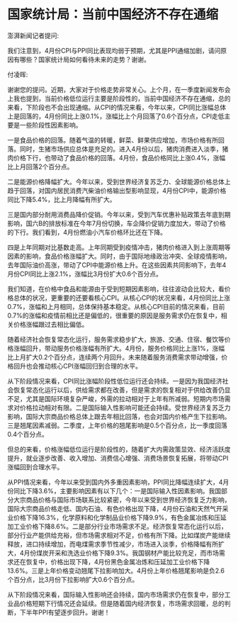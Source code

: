 # 国家统计局：当前中国经济不存在通缩

澎湃新闻记者提问:

我们注意到，4月份CPI与PPI同比表现均弱于预期，尤其是PPI通缩加剧，请问原因有哪些？国家统计局如何看待未来的走势？谢谢。

付凌晖:

谢谢您的提问。近期，大家对于价格走势非常关心。上个月，在一季度新闻发布会上我也提到，当前价格低位运行主要是阶段性的，当前中国经济不存在通缩，总的来看，下阶段也不会出现通缩。从CPI的情况来看，今年以来，CPI同比涨幅总体上是回落的，4月份同比上涨0.1%，涨幅比上个月回落了0.6个百分点，CPI走低主要是一些阶段性因素影响。

一是食品价格的回落。随着气温的转暖，鲜菜、鲜果供应增加，市场价格有所回落。同时，生猪市场供应总体是充足的。进入4月份以后，猪肉消费进入淡季，猪肉价格下行，也带动了食品价格的回落。4月份，食品价格同比上涨0.4%，涨幅比上月回落2个百分点。

二是能源价格降幅扩大。今年以来，受到世界经济复苏乏力、全球能源价格总体上趋于回落，对国内居民消费汽柴油价格输出型影响显现，4月份CPI中，能源价格同比下降5.4%，比上月降幅有所扩大。

三是国内部分耐用消费品降价促销。今年以来，受到汽车优惠补贴政策去年底到期影响，国六B的排放标准在今年7月份切换，车企降价促销力度加大，带动了价格的下行。我们看到，4月份燃油小汽车价格环比还在下降。

四是上年同期对比基数走高。上年同期受到疫情冲击，猪肉价格进入到上涨周期等因素的影响，食品价格涨幅扩大。同时，由于国际地缘政治冲突、全球疫情影响，去年国际油价高涨，带动了CPI中能源价格上升。在这些因素共同影响下，去年4月份CPI同比上涨2.1%，涨幅比3月份扩大0.6个百分点。

我们知道，在价格中食品和能源由于受到短期因素影响，往往波动会比较大，看价格总体的状况，更重要的还要看核心CPI。从核心CPI的状况来看，4月份同比上涨0.7%，涨幅和上月相同，总体保持基本稳定。从核心CPI目前的情况来看，目前0.7%的涨幅和疫情前相比还是偏低的，很重要的原因是服务需求仍在恢复中，相关价格涨幅跟过去相比偏低。

随着经济社会恢复常态化运行，服务需求稳步扩大，旅游、交通、住宿、餐饮等价格涨幅回升，带动服务价格涨幅有所扩大。4月份，服务价格同比上涨1%，涨幅比上月扩大0.2个百分点，连续两个月回升。未来随着服务消费需求带动增强，价格回升也会推动核心CPI涨幅回归到合理的水平。

从下阶段情况来看，CPI同比涨幅阶段性低位运行还会持续。一是因为我国经济社会恢复常态化运行以后，供给需求都在改善，但是需求的恢复相对于供给改善仍显不足，尤其是国际环境复杂严峻，外需的拉动相对于上年有所减弱。短期内市场需求对价格拉动相对有限。二是国际输入性影响可能还会持续。受世界经济复苏乏力影响，国际大宗商品价格总体上跟去年相比回落，也会对国内价格产生下拉影响。三是翘尾因素减弱。二季度，上年价格的翘尾影响是0.5个百分点，比一季度回落0.4个百分点。

但总的来看，价格涨幅低位运行是阶段性的，随着扩大内需政策显效、经济活跃度提升，就业逐步改善、收入增加、消费信心增强、消费场景恢复拓展，将带动CPI涨幅回到合理水平。

从PPI情况来看，今年以来受到国内外多重因素影响，PPI同比降幅连续扩大，4月份同比下降3.6%，主要影响因素有以下几个：一是国际输入性因素影响。我国部分大宗商品价格与国际市场联系比较紧密，今年以来受到世界经济恢复乏力影响，国际大宗商品价格走低、国内石油、有色价格出现下降，4月份石油和天然气开采业价格下降16.3%，化学原料和化学制品业价格下降9.9%，有色金属冶炼和压延加工业价格下降8.6%。二是部分行业市场需求不足。经济恢复常态化运行以后，部分行业产能供给充裕，但市场需求相对不足，价格有所下降。比如煤炭产能继续释放，进口持续增加，而电煤需求季节性减少，市场进入淡季，价格降幅有所扩大，4月份煤炭开采和洗选业价格下降9.3%。我国钢材产能比较充足，而市场需求还在恢复中，价格出现下降，4月份黑色金属冶炼和压延加工业价格下降13.6%。三是上年价格变动翘尾下拉影响加大。4月份上年价格翘尾影响是负2.6个百分点，比3月份下拉影响扩大0.6个百分点。

从下阶段情况来看，国际输入性影响还会持续，国内市场需求仍在恢复中，部分工业品价格短期下行情况还会延续。但是随着国内经济恢复，市场需求回暖，总的判断，下半年PPI有望逐步回升。谢谢！

